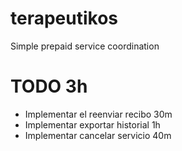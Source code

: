 # terapeutikos
Simple prepaid service coordination 

# TODO 3h
- Implementar el reenviar recibo 30m
- Implementar exportar historial 1h
- Implementar cancelar servicio 40m
